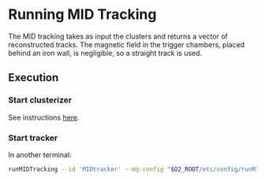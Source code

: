 # Running MID Tracking

The MID tracking takes as input the clusters and returns a vector of reconstructed tracks.
The magnetic field in the trigger chambers, placed behind an iron wall, is negligible, so a straight track is used.


## Execution
### Start clusterizer
See instructions [here](../Clustering/README.md).

### Start tracker
In another terminal:
```bash
runMIDTracking --id 'MIDtracker' --mq-config "$O2_ROOT/etc/config/runMIDtracking.json"
```
